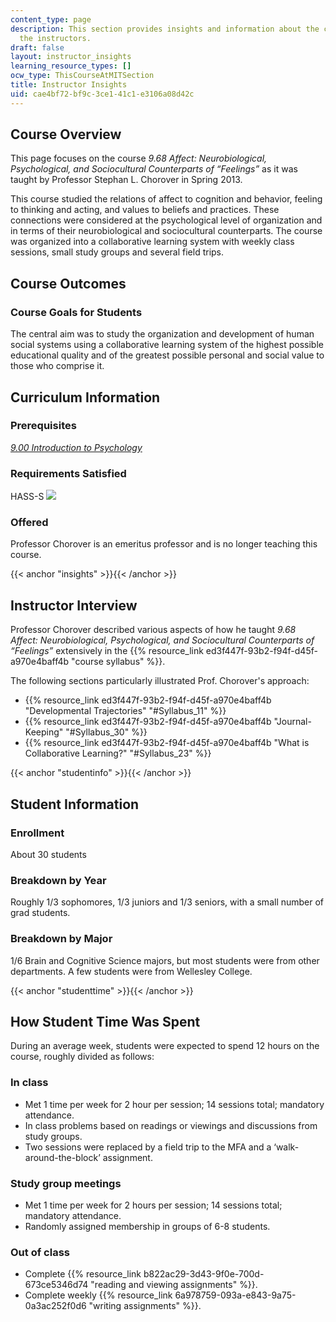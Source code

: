 ```yaml
---
content_type: page
description: This section provides insights and information about the course from
  the instructors.
draft: false
layout: instructor_insights
learning_resource_types: []
ocw_type: ThisCourseAtMITSection
title: Instructor Insights
uid: cae4bf72-bf9c-3ce1-41c1-e3106a08d42c
---
```

## Course Overview

This page focuses on the course _9.68 Affect: Neurobiological, Psychological, and Sociocultural Counterparts of “Feelings”_ as it was taught by Professor Stephan L. Chorover in Spring 2013.

This course studied the relations of affect to cognition and behavior, feeling to thinking and acting, and values to beliefs and practices. These connections were considered at the psychological level of organization and in terms of their neurobiological and sociocultural counterparts. The course was organized into a collaborative learning system with weekly class sessions, small study groups and several field trips.

## Course Outcomes

### Course Goals for Students

The central aim was to study the organization and development of human social systems using a collaborative learning system of the highest possible educational quality and of the greatest possible personal and social value to those who comprise it.

## Curriculum Information

### Prerequisites

[_9.00 Introduction to Psychology_](/courses/9-00sc-introduction-to-psychology-fall-2011)

### Requirements Satisfied

HASS-S ![](/images/educator/icon-question-hass-s.png)

### Offered

Professor Chorover is an emeritus professor and is no longer teaching this course.

{{< anchor "insights" >}}{{< /anchor >}}

## Instructor Interview

Professor Chorover described various aspects of how he taught _9.68 Affect: Neurobiological, Psychological, and Sociocultural Counterparts of “Feelings”_ extensively in the {{% resource_link ed3f447f-93b2-f94f-d45f-a970e4baff4b "course syllabus" %}}.

The following sections particularly illustrated Prof. Chorover's approach:

- {{% resource_link ed3f447f-93b2-f94f-d45f-a970e4baff4b "Developmental Trajectories" "#Syllabus\_11" %}}
- {{% resource_link ed3f447f-93b2-f94f-d45f-a970e4baff4b "Journal-Keeping" "#Syllabus\_30" %}}
- {{% resource_link ed3f447f-93b2-f94f-d45f-a970e4baff4b "What is Collaborative Learning?" "#Syllabus\_23" %}}

{{< anchor "studentinfo" >}}{{< /anchor >}}

## Student Information

### Enrollment

About 30 students

### Breakdown by Year

Roughly 1/3 sophomores, 1/3 juniors and 1/3 seniors, with a small number of grad students.

### Breakdown by Major

1/6 Brain and Cognitive Science majors, but most students were from other departments. A few students were from Wellesley College.

{{< anchor "studenttime" >}}{{< /anchor >}}

## How Student Time Was Spent

During an average week, students were expected to spend 12 hours on the course, roughly divided as follows:

### In class

- Met 1 time per week for 2 hour per session; 14 sessions total; mandatory attendance.
- In class problems based on readings or viewings and discussions from study groups.
- Two sessions were replaced by a field trip to the MFA and a ‘walk-around-the-block’ assignment.

### Study group meetings

- Met 1 time per week for 2 hours per session; 14 sessions total; mandatory attendance.
- Randomly assigned membership in groups of 6-8 students.

### Out of class

- Complete {{% resource_link b822ac29-3d43-9f0e-700d-673ce5346d74 "reading and viewing assignments" %}}.
- Complete weekly {{% resource_link 6a978759-093a-e843-9a75-0a3ac252f0d6 "writing assignments" %}}.